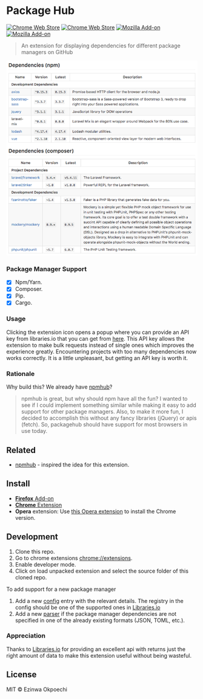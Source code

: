 # Package Hub
[![Chrome Web Store](https://img.shields.io/chrome-web-store/v/hnnjnbmjanpeoeapjllonejjgoonilal.svg?style=flat-square)](https://chrome.google.com/webstore/detail/package-hub/hnnjnbmjanpeoeapjllonejjgoonilal)
[![Chrome Web Store](https://img.shields.io/chrome-web-store/d/hnnjnbmjanpeoeapjllonejjgoonilal.svg?style=flat-square)](https://chrome.google.com/webstore/detail/package-hub/hnnjnbmjanpeoeapjllonejjgoonilal)
[![Mozilla Add-on](https://img.shields.io/amo/v/package-hub.svg?style=flat-square)](https://addons.mozilla.org/en-US/firefox/addon/package-hub)
[![Mozilla Add-on](https://img.shields.io/amo/d/package-hub.svg?style=flat-square)](https://addons.mozilla.org/en-US/firefox/addon/package-hub)

> An extension for displaying dependencies for different package managers on GitHub

![](screenshot.png)

### Package Manager Support
- [x] Npm/Yarn.
- [x] Composer.
- [x] Pip.
- [x] Cargo.

### Usage
Clicking the extension icon opens a popup where you can provide an API key from libraries.io that you can get from [here](https://libraries.io/api). This API key allows the extension to make bulk requests instead of single ones which improves the experience greatly. Encountering projects with too many dependencies now works correctly. It is a little unpleasant, but getting an API key is worth it.

### Rationale
Why build this? We already have [npmhub](https://github.com/npmhub/npmhub)?
> npmhub is great, but why should npm have all the fun?
I wanted to see if I could implement something similar while making it easy to
add support for other package managers.
Also, to make it more fun, I decided to accomplish this without any fancy libraries (jQuery) or apis (fetch). So, packagehub should have support for most browsers in use today.

## Related
* [npmhub](https://github.com/npmhub/npmhub) - inspired the idea for this extension.

## Install
- [**Firefox** Add-on](https://addons.mozilla.org/en-US/firefox/addon/package-hub)
- [**Chrome** Extension](https://chrome.google.com/webstore/detail/package-hub/hnnjnbmjanpeoeapjllonejjgoonilal)
- **Opera** extension: Use [this Opera extension](https://addons.opera.com/en/extensions/details/download-chrome-extension-9/) to install the Chrome version.

## Development

1. Clone this repo.
2. Go to chrome extensions [chrome://extensions](chrome://extensions).
3. Enable developer mode.
4. Click on load unpacked extension and select the source folder of this cloned repo.

To add support for a new package manager

1. Add a new [config](src/config.js) entry with the relevant details. The registry in the config should be one of the supported ones in [Libraries.io](https://libraries.io/)
2. Add a new [parser](src/parser.js) if the package manager dependencies are not specified in one of the already existing formats (JSON, TOML, etc.).

### Appreciation
Thanks to [Libraries.io](https://libraries.io/) for providing an excellent api with returns just the right amount of data to make this extension useful without being wasteful.

## License
MIT © Ezinwa Okpoechi
